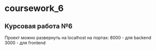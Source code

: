 # coursework_6
Курсовая работа №6
---
Проект можно развернуть на localhost на портах:
8000 - для backend
3000 - для frontend
